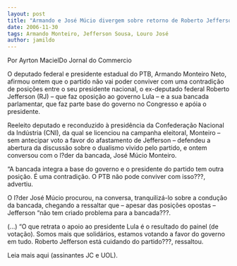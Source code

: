 ```yaml
---
layout: post
title: "Armando e José Múcio divergem sobre retorno de Roberto Jefferson ao PTB"
date: 2006-11-30
tags: Armando Monteiro, Jefferson Sousa, Louro José
author: jamildo
---
```

Por Ayrton MacielDo Jornal do Commercio

O deputado federal e presidente estadual do PTB, Armando Monteiro Neto, afirmou ontem que o partido n&atilde;o vai poder conviver com uma contradi&ccedil;&atilde;o de posi&ccedil;&otilde;es entre o seu presidente nacional, o ex-deputado federal Roberto Jefferson (RJ) &ndash; que faz oposi&ccedil;&atilde;o ao governo Lula &ndash; e a sua bancada parlamentar, que faz parte base do governo no Congresso e ap&oacute;ia o presidente.

Reeleito deputado e reconduzido &agrave; presid&ecirc;ncia da Confedera&ccedil;&atilde;o Nacional da Ind&uacute;stria (CNI), da qual se licenciou na campanha eleitoral, Monteiro &ndash; sem antecipar voto a favor do afastamento de Jefferson &ndash; defendeu a abertura da discuss&atilde;o sobre o dualismo vivido pelo partido, e ontem conversou com o l?der da bancada, Jos&eacute; M&uacute;cio Monteiro.

&ldquo;A bancada integra a base do governo e o presidente do partido tem outra posi&ccedil;&atilde;o. &Eacute; uma contradi&ccedil;&atilde;o. O PTB n&atilde;o pode conviver com isso???, advertiu.

O l?der Jos&eacute; M&uacute;cio procurou, na conversa, tranquiliz&aacute;-lo sobre a condu&ccedil;&atilde;o da bancada, chegando a ressaltar que &ndash; apesar das posi&ccedil;&otilde;es opostas &ndash; Jefferson &ldquo;n&atilde;o tem criado problema para a bancada???.

(...) &ldquo;O que retrata o apoio ao presidente Lula &eacute; o resultado do painel (de vota&ccedil;&atilde;o). Somos mais que solid&aacute;rios, estamos votando a favor do governo em tudo. Roberto Jefferson est&aacute; cuidando do partido???, ressaltou.

Leia mais aqui (assinantes JC e UOL).